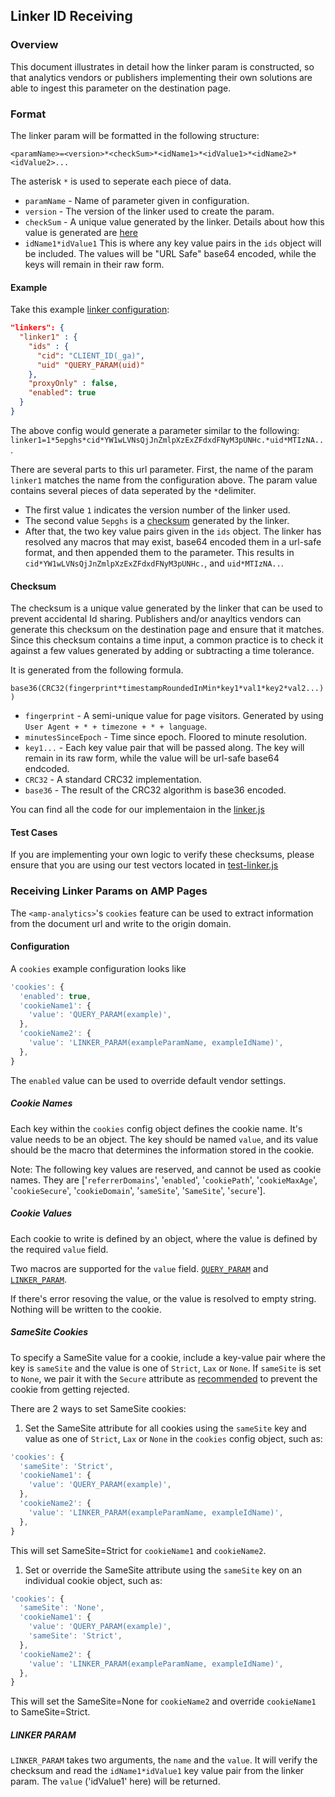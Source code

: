 ## Linker ID Receiving

### Overview

This document illustrates in detail how the linker param is constructed, so that analytics vendors or publishers implementing their own solutions are able to ingest this parameter on the destination page.

### Format

The linker param will be formatted in the following structure:

`<paramName>=<version>*<checkSum>*<idName1>*<idValue1>*<idName2>*<idValue2>...`

The asterisk `*` is used to seperate each piece of data.

-   `paramName` - Name of parameter given in configuration.
-   `version` - The version of the linker used to create the param.
-   `checkSum` - A unique value generated by the linker. Details about how this value is generated are [here](#checksum)
-   `idName1*idValue1` This is where any key value pairs in the `ids` object will be included. The values will be "URL Safe" base64 encoded, while the keys will remain in their raw form.

#### Example

Take this example [linker configuration](./linker-id-forwarding.md):

```json
"linkers": {
  "linker1" : {
    "ids" : {
      "cid": "CLIENT_ID(_ga)",
      "uid" "QUERY_PARAM(uid)"
    },
    "proxyOnly" : false,
    "enabled": true
  }
}
```

The above config would generate a parameter similar to the following: `linker1=1*5epghs*cid*YW1wLVNsQjJnZmlpXzExZFdxdFNyM3pUNHc.*uid*MTIzNA..`.

There are several parts to this url parameter. First, the name of the param `linker1` matches the name from the configuration above. The param value contains several pieces of data seperated by the `*`delimiter.

-   The first value `1` indicates the version number of the linker used.
-   The second value `5epghs` is a [checksum](#checksum) generated by the linker.
-   After that, the two key value pairs given in the `ids` object. The linker has resolved any macros that may exist, base64 encoded them in a url-safe format, and then appended them to the parameter. This results in `cid*YW1wLVNsQjJnZmlpXzExZFdxdFNyM3pUNHc.`, and `uid*MTIzNA..`.

#### Checksum

The checksum is a unique value generated by the linker that can be used to prevent accidental Id sharing. Publishers and/or anayltics vendors can generate this checksum on the destination page and ensure that it matches. Since this checksum contains a time input, a common practice is to check it against a few values generated by adding or subtracting a time tolerance.

It is generated from the following formula.

`base36(CRC32(fingerprint*timestampRoundedInMin*key1*val1*key2*val2...))`

-   `fingerprint` - A semi-unique value for page visitors. Generated by using `User Agent + * + timezone + * + language`.
-   `minutesSinceEpoch` - Time since epoch. Floored to minute resolution.
-   `key1...` - Each key value pair that will be passed along. The key will remain in its raw form, while the value will be url-safe base64 endcoded.
-   `CRC32` - A standard CRC32 implementation.
-   `base36` - The result of the CRC32 algorithm is base36 encoded.

You can find all the code for our implementaion in the [linker.js](./0.1/linker.js)

#### Test Cases

If you are implementing your own logic to verify these checksums, please ensure that you are using our test vectors located in [test-linker.js](./0.1/test/test-linker.js)

### Receiving Linker Params on AMP Pages

The `<amp-analytics>`'s `cookies` feature can be used to extract information from the document url and write to the origin domain.

#### Configuration

A `cookies` example configuration looks like

```js
'cookies': {
  'enabled': true,
  'cookieName1': {
    'value': 'QUERY_PARAM(example)',
  },
  'cookieName2': {
    'value': 'LINKER_PARAM(exampleParamName, exampleIdName)',
  },
}
```

The `enabled` value can be used to override default vendor settings.

##### Cookie Names

Each key within the `cookies` config object defines the cookie name. It's value needs to be an object. The key should be named `value`, and its value should be the macro that determines the information stored in the cookie.

Note: The following key values are reserved, and cannot be used as cookie names. They are ['`referrerDomains`', '`enabled`', '`cookiePath`', '`cookieMaxAge`', '`cookieSecure`', '`cookieDomain`', '`sameSite`', '`SameSite`', '`secure`'].

##### Cookie Values

Each cookie to write is defined by an object, where the value is defined by the required `value` field.

Two macros are supported for the `value` field. [`QUERY_PARAM`](https://github.com/ampproject/amphtml/blob/main/spec/amp-var-substitutions.md#query-parameter) and [`LINKER_PARAM`](#linker-param).

If there's error resoving the value, or the value is resolved to empty string. Nothing will be written to the cookie.

##### SameSite Cookies

To specify a SameSite value for a cookie, include a key-value pair where the key is `sameSite` and the value is one of `Strict`, `Lax` or `None`. If `sameSite` is set to `None`, we pair it with the `Secure` attribute as [recommended](https://web.dev/samesite-cookies-explained/#samesitenone-must-be-secure) to prevent the cookie from getting rejected.

There are 2 ways to set SameSite cookies:

1. Set the SameSite attribute for all cookies using the `sameSite` key and value as one of `Strict`, `Lax` or `None` in the `cookies` config object, such as:

```js
'cookies': {
  'sameSite': 'Strict',
  'cookieName1': {
    'value': 'QUERY_PARAM(example)',
  },
  'cookieName2': {
    'value': 'LINKER_PARAM(exampleParamName, exampleIdName)',
  },
}
```

This will set SameSite=Strict for `cookieName1` and `cookieName2`.

1. Set or override the SameSite attribute using the `sameSite` key on an individual cookie object, such as:

```js
'cookies': {
  'sameSite': 'None',
  'cookieName1': {
    'value': 'QUERY_PARAM(example)',
    'sameSite': 'Strict',
  },
  'cookieName2': {
    'value': 'LINKER_PARAM(exampleParamName, exampleIdName)',
  },
}
```

This will set the SameSite=None for `cookieName2` and override `cookieName1` to SameSite=Strict.

##### LINKER PARAM

`LINKER_PARAM` takes two arguments, the `name` and the `value`. It will verify the checksum and read the `idName1*idValue1` key value pair from the linker param. The `value` ('idValue1' here) will be returned.
